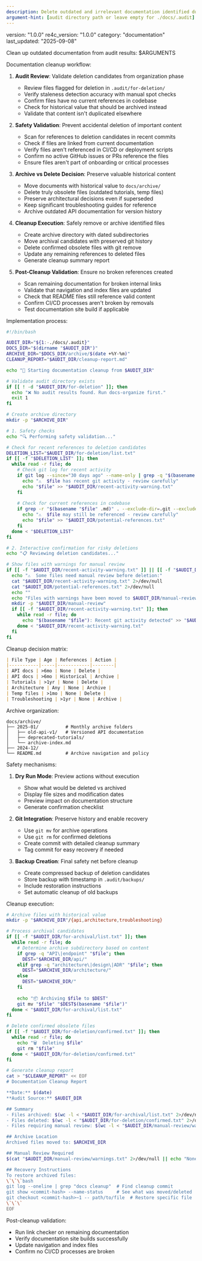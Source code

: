 ```yaml
---
description: Delete outdated and irrelevant documentation identified during organization audit
argument-hint: [audit directory path or leave empty for ./docs/.audit]
---
```

version: "1.0.0"
re4c_version: "1.0.0"
category: "documentation"
last_updated: "2025-09-08"

Clean up outdated documentation from audit results: $ARGUMENTS

Documentation cleanup workflow:
1. **Audit Review**: Validate deletion candidates from organization phase
   - Review files flagged for deletion in `.audit/for-deletion/`
   - Verify staleness detection accuracy with manual spot checks
   - Confirm files have no current references in codebase
   - Check for historical value that should be archived instead
   - Validate that content isn't duplicated elsewhere

2. **Safety Validation**: Prevent accidental deletion of important content
   - Scan for references to deletion candidates in recent commits
   - Check if files are linked from current documentation
   - Verify files aren't referenced in CI/CD or deployment scripts
   - Confirm no active GitHub issues or PRs reference the files
   - Ensure files aren't part of onboarding or critical processes

3. **Archive vs Delete Decision**: Preserve valuable historical content
   - Move documents with historical value to `docs/archive/`
   - Delete truly obsolete files (outdated tutorials, temp files)
   - Preserve architectural decisions even if superseded
   - Keep significant troubleshooting guides for reference
   - Archive outdated API documentation for version history

4. **Cleanup Execution**: Safely remove or archive identified files
   - Create archive directory with dated subdirectories
   - Move archival candidates with preserved git history
   - Delete confirmed obsolete files with git remove
   - Update any remaining references to deleted files
   - Generate cleanup summary report

5. **Post-Cleanup Validation**: Ensure no broken references created
   - Scan remaining documentation for broken internal links
   - Validate that navigation and index files are updated
   - Check that README files still reference valid content
   - Confirm CI/CD processes aren't broken by removals
   - Test documentation site build if applicable

Implementation process:

```bash
#!/bin/bash

AUDIT_DIR="${1:-./docs/.audit}"
DOCS_DIR="$(dirname "$AUDIT_DIR")"
ARCHIVE_DIR="$DOCS_DIR/archive/$(date +%Y-%m)"
CLEANUP_REPORT="$AUDIT_DIR/cleanup-report.md"

echo "🧹 Starting documentation cleanup from $AUDIT_DIR"

# Validate audit directory exists
if [[ ! -d "$AUDIT_DIR/for-deletion" ]]; then
  echo "❌ No audit results found. Run docs-organize first."
  exit 1
fi

# Create archive directory
mkdir -p "$ARCHIVE_DIR"

# 1. Safety checks
echo "🔍 Performing safety validation..."

# Check for recent references to deletion candidates
DELETION_LIST="$AUDIT_DIR/for-deletion/list.txt"
if [[ -f "$DELETION_LIST" ]]; then
  while read -r file; do
    # Check git log for recent activity
    if git log --since="30 days ago" --name-only | grep -q "$(basename "$file")"; then
      echo "⚠️  $file has recent git activity - review carefully"
      echo "$file" >> "$AUDIT_DIR/recent-activity-warning.txt"
    fi
    
    # Check for current references in codebase
    if grep -r "$(basename "$file" .md)" . --exclude-dir=.git --exclude-dir=node_modules --exclude-dir=.audit; then
      echo "⚠️  $file may still be referenced - review carefully"
      echo "$file" >> "$AUDIT_DIR/potential-references.txt"
    fi
  done < "$DELETION_LIST"
fi

# 2. Interactive confirmation for risky deletions
echo "📋 Reviewing deletion candidates..."

# Show files with warnings for manual review
if [[ -f "$AUDIT_DIR/recent-activity-warning.txt" ]] || [[ -f "$AUDIT_DIR/potential-references.txt" ]]; then
  echo "⚠️  Some files need manual review before deletion:"
  cat "$AUDIT_DIR/recent-activity-warning.txt" 2>/dev/null
  cat "$AUDIT_DIR/potential-references.txt" 2>/dev/null
  echo ""
  echo "Files with warnings have been moved to $AUDIT_DIR/manual-review/"
  mkdir -p "$AUDIT_DIR/manual-review"
  if [[ -f "$AUDIT_DIR/recent-activity-warning.txt" ]]; then
    while read -r file; do
      echo "$(basename "$file"): Recent git activity detected" >> "$AUDIT_DIR/manual-review/warnings.txt"
    done < "$AUDIT_DIR/recent-activity-warning.txt"
  fi
fi
```

Cleanup decision matrix:
```markdown
| File Type | Age | References | Action |
|-----------|-----|------------|--------|
| API docs | >6mo | None | Delete |
| API docs | >6mo | Historical | Archive |
| Tutorials | >1yr | None | Delete |
| Architecture | Any | None | Archive |
| Temp files | >1mo | None | Delete |
| Troubleshooting | >1yr | None | Archive |
```

Archive organization:
```
docs/archive/
├── 2025-01/          # Monthly archive folders
│   ├── old-api-v1/   # Versioned API documentation
│   ├── deprecated-tutorials/
│   └── archive-index.md
├── 2024-12/
└── README.md         # Archive navigation and policy
```

Safety mechanisms:
1. **Dry Run Mode**: Preview actions without execution
   - Show what would be deleted vs archived
   - Display file sizes and modification dates
   - Preview impact on documentation structure
   - Generate confirmation checklist

2. **Git Integration**: Preserve history and enable recovery
   - Use `git mv` for archive operations
   - Use `git rm` for confirmed deletions
   - Create commit with detailed cleanup summary
   - Tag commit for easy recovery if needed

3. **Backup Creation**: Final safety net before cleanup
   - Create compressed backup of deletion candidates
   - Store backup with timestamp in `.audit/backups/`
   - Include restoration instructions
   - Set automatic cleanup of old backups

Cleanup execution:
```bash
# Archive files with historical value
mkdir -p "$ARCHIVE_DIR"/{api,architecture,troubleshooting}

# Process archival candidates
if [[ -f "$AUDIT_DIR/for-archival/list.txt" ]]; then
  while read -r file; do
    # Determine archive subdirectory based on content
    if grep -q "API\|endpoint" "$file"; then
      DEST="$ARCHIVE_DIR/api/"
    elif grep -q "architecture\|design\|ADR" "$file"; then
      DEST="$ARCHIVE_DIR/architecture/"
    else
      DEST="$ARCHIVE_DIR/"
    fi
    
    echo "📦 Archiving $file to $DEST"
    git mv "$file" "$DEST$(basename "$file")"
  done < "$AUDIT_DIR/for-archival/list.txt"
fi

# Delete confirmed obsolete files
if [[ -f "$AUDIT_DIR/for-deletion/confirmed.txt" ]]; then
  while read -r file; do
    echo "🗑️  Deleting $file"
    git rm "$file"
  done < "$AUDIT_DIR/for-deletion/confirmed.txt"
fi

# Generate cleanup report
cat > "$CLEANUP_REPORT" << EOF
# Documentation Cleanup Report

**Date:** $(date)
**Audit Source:** $AUDIT_DIR

## Summary
- Files archived: $(wc -l < "$AUDIT_DIR/for-archival/list.txt" 2>/dev/null || echo 0)
- Files deleted: $(wc -l < "$AUDIT_DIR/for-deletion/confirmed.txt" 2>/dev/null || echo 0)
- Files requiring manual review: $(wc -l < "$AUDIT_DIR/manual-review/warnings.txt" 2>/dev/null || echo 0)

## Archive Location
Archived files moved to: $ARCHIVE_DIR

## Manual Review Required
$(cat "$AUDIT_DIR/manual-review/warnings.txt" 2>/dev/null || echo "None")

## Recovery Instructions
To restore archived files:
\`\`\`bash
git log --oneline | grep "docs cleanup"  # Find cleanup commit
git show <commit-hash> --name-status     # See what was moved/deleted
git checkout <commit-hash>~1 -- path/to/file  # Restore specific file
\`\`\`
EOF
```

Post-cleanup validation:
- Run link checker on remaining documentation
- Verify documentation site builds successfully
- Update navigation and index files
- Confirm no CI/CD processes are broken
